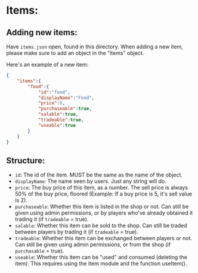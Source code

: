 # Items:
## Adding new items:
Have `items.json` open, found in this directory.
When adding a new item, please make sure to add an object in the "items" object.

Here's an example of a new item:
```json
{
    "items":{
        "food":{
            "id":"food",
            "displayName":"Food",
            "price":6,
            "purchaseable":true,
            "salable":true,
            "tradeable":true,
            "useable":true
        }
    }
}
```

## Structure:
* `id`: The id of the item. MUST be the same as the name of the object.
* `displayName`: The name seen by users. Just any string will do.
* `price`: The buy price of this item, as a number. The sell price is always 50% of the buy price, floored (Example: If a buy price is 5, it's sell value is 2).
* `purchaseable`: Whether this item is listed in the shop or not. Can still be given using admin permissions, or by players who've already obtained it trading it (if `tradeable` = true).
* `salable`: Whether this item can be sold to the shop. Can still be traded between players by trading it (if `tradeable` = true).
* `tradeable`: Whether this item can be exchanged between players or not. Can still be given using admin permissions, or from the shop (if `purchasable` = true).
* `useable`: Whether this item can be "used" and consumed (deleting the item). This requires using the Item module and the function useItem().